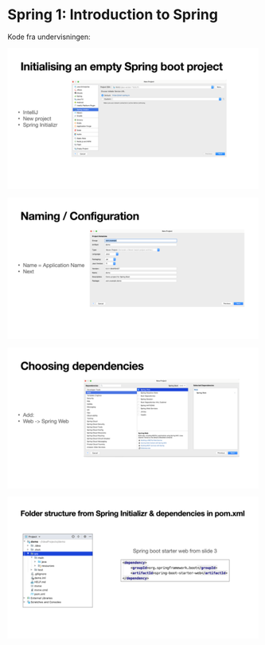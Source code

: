 <script src="https://code.jquery.com/jquery-3.2.1.min.js"></script>
<script src="../script.js"></script>

# Spring 1: Introduction to Spring

Kode fra undervisningen:

![image-20210923090318535.png](Spring%201%20Introduction%20to%20Spring%20a60b080e82b5402ebb0f09c1683b452e/image-20210923090318535.png)

![springintro2.png](Spring%201%20Introduction%20to%20Spring%20a60b080e82b5402ebb0f09c1683b452e/springintro2.png)

![springintro3.png](Spring%201%20Introduction%20to%20Spring%20a60b080e82b5402ebb0f09c1683b452e/springintro3.png)

![springintro4.png](Spring%201%20Introduction%20to%20Spring%20a60b080e82b5402ebb0f09c1683b452e/springintro4.png)
